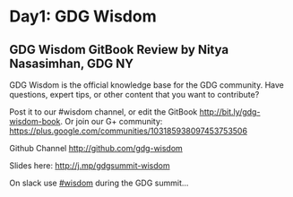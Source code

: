 # Day1: GDG Wisdom

## GDG Wisdom GitBook Review by Nitya Nasasimhan, GDG NY
GDG Wisdom is the official knowledge base for the GDG community. Have questions, expert tips, or other content that you want to contribute?

Post it to our #wisdom channel, or edit the
GitBook http://bit.ly/gdg-wisdom-book. Or join our G+ community: https://plus.google.com/communities/103185938097453753506

Github Channel http://github.com/gdg-wisdom

Slides here: http://j.mp/gdgsummit-wisdom

On slack use [#wisdom](https://gdgsummit.slack.com/messages/wisdom/) during the GDG summit...

